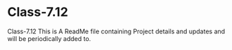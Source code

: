 # Class-7.12
Class-7.12
This is A ReadMe file containing Project details and updates and will be periodically added to.
